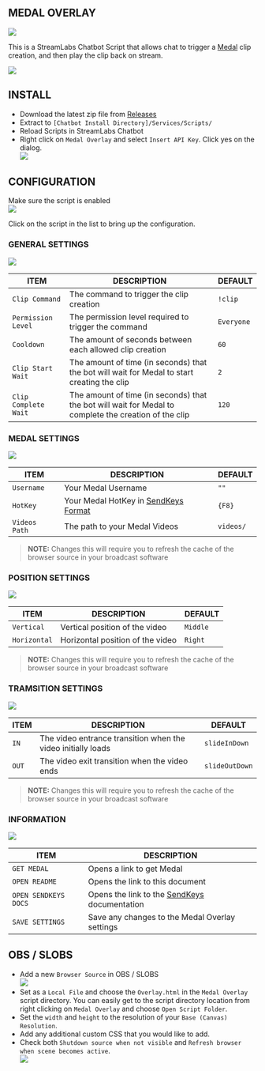 ## MEDAL OVERLAY

[![](https://i.imgur.com/bby6d49.png)](https://medal.tv/invite/DarthMinos)

This is a StreamLabs Chatbot Script that allows chat to trigger a [Medal](https://medal.tv/) clip creation, and then play the clip back on stream.


[![](https://i.imgur.com/btO3tM8m.gif)](https://i.imgur.com/btO3tM8.mp4)

## INSTALL

- Download the latest zip file from [Releases](https://github.com/camalot/chatbot-medaloverlay/releases)
- Extract to `[Chatbot Install Directory]/Services/Scripts/`
- Reload Scripts in StreamLabs Chatbot
- Right click on `Medal Overlay` and select `Insert API Key`. Click yes on the dialog.  
[![](https://i.imgur.com/Lk13yXml.png)](https://i.imgur.com/Lk13yXm.png)  

## CONFIGURATION

Make sure the script is enabled  
[![](https://i.imgur.com/JQcHol4l.png)](https://i.imgur.com/JQcHol4.png)  

Click on the script in the list to bring up the configuration.

### GENERAL SETTINGS
[![](https://i.imgur.com/YSfPNiWl.png)](https://i.imgur.com/YSfPNiW.png)  

| ITEM | DESCRIPTION | DEFAULT |
| ---- | ----------- | ------- |
| `Clip Command` | The command to trigger the clip creation | `!clip` |
| `Permission Level` | The permission level required to trigger the command | `Everyone` |
| `Cooldown` | The amount of seconds between each allowed clip creation | `60` |
| `Clip Start Wait` | The amount of time (in seconds) that the bot will wait for Medal to start creating the clip | `2` |
| `Clip Complete Wait` | The amount of time (in seconds) that the bot will wait for Medal to complete the creation of the clip | `120` |

### MEDAL SETTINGS
[![](https://i.imgur.com/dGo9JEAl.png)](https://i.imgur.com/dGo9JEA.png)  

| ITEM | DESCRIPTION | DEFAULT |
| ---- | ----------- | ------- |
| `Username` | Your Medal Username | `""` |
| `HotKey` | Your Medal HotKey in [SendKeys Format](SendKeys.md) | `{F8}` |
| `Videos Path` | The path to your Medal Videos | `videos/` |

> **NOTE:** Changes this will require you to refresh the cache of the browser source in your broadcast software

### POSITION SETTINGS
[![](https://i.imgur.com/MiVeB2Sl.png)](https://i.imgur.com/MiVeB2S.png)  

| ITEM | DESCRIPTION | DEFAULT |
| ---- | ----------- | ------- |
| `Vertical` | Vertical position of the video | `Middle` |
| `Horizontal` | Horizontal position of the video | `Right` |

> **NOTE:** Changes this will require you to refresh the cache of the browser source in your broadcast software

### TRAMSITION SETTINGS
[![](https://i.imgur.com/0Kzcmmvl.png)](https://i.imgur.com/0Kzcmmv.png)  

| ITEM | DESCRIPTION | DEFAULT |
| ---- | ----------- | ------- |
| `IN` | The video entrance transition when the video initially loads | `slideInDown` |
| `OUT` | The video exit transition when the video ends | `slideOutDown` |

> **NOTE:** Changes this will require you to refresh the cache of the browser source in your broadcast software

### INFORMATION
[![](https://i.imgur.com/UYRuqdbl.png)](https://i.imgur.com/UYRuqdb.png)  

| ITEM | DESCRIPTION |
| ---- | ----------- |
| `GET MEDAL` | Opens a link to get Medal |
| `OPEN README` | Opens the link to this document |
| `OPEN SENDKEYS DOCS` | Opens the link to the [SendKeys](SendKeys.md) documentation |
| `SAVE SETTINGS` | Save any changes to the Medal Overlay settings |

## OBS / SLOBS

- Add a new `Browser Source` in OBS / SLOBS  
[![](https://i.imgur.com/TAMQkeql.png)](https://i.imgur.com/TAMQkeq.png)
- Set as a `Local File` and choose the `Overlay.html` in the `Medal Overlay` script directory. You can easily get to the script directory location from right clicking on `Medal Overlay` and choose `Open Script Folder`.
- Set the `width` and `height` to the resolution of your `Base (Canvas) Resolution`. 
- Add any additional custom CSS that you would like to add.
- Check both `Shutdown source when not visible` and `Refresh browser when scene becomes active`.  
[![](https://i.imgur.com/nouqPh0l.png)](https://i.imgur.com/nouqPh0.png)